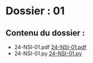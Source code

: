 # Dossier : 01
 
 ## Contenu du dossier : 
- 24-NSI-01.pdf [24-NSI-01.pdf](./24-NSI-01.pdf)
- 24-NSI-01.py [24-NSI-01.py](./24-NSI-01.py)
